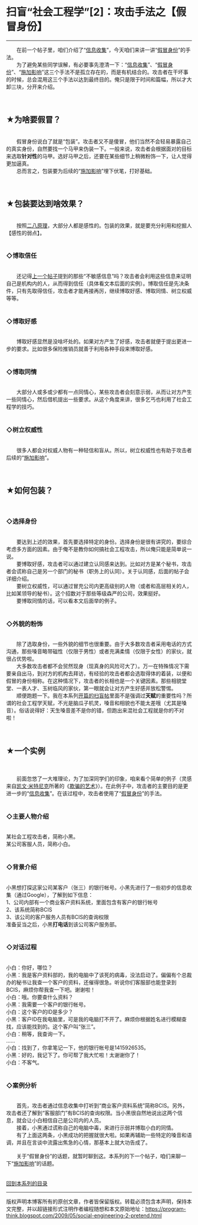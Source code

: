 # 扫盲“社会工程学”[2]：攻击手法之【假冒身份】 

-----

<div class="post-body entry-content">
　　在前一个帖子里，咱们介绍了“<a href="../../2009/05/social-engineering-1-gather-information.md">信息收集</a>”，今天咱们来讲一讲“<a href="../../2009/05/social-engineering-2-pretend.md">假冒身份</a>”的手法。<a name="more"></a><br/>
　　为了避免某些同学误解，有必要事先澄清一下：“<a href="../../2009/05/social-engineering-1-gather-information.md">信息收集</a>”、“<a href="../../2009/05/social-engineering-2-pretend.md">假冒身份</a>”、“<a href="../../2009/05/social-engineering-3-influence.md">施加影响</a>”这三个手法不是孤立存在的，而是有机结合的。攻击者在干坏事的时候，总会混用这三个手法以达到最终目的。俺只是限于时间和篇幅，所以才大卸三块，分开来介绍。<br/>
<br/>
<br/>
<h2>★为啥要假冒？</h2><br/>
　　假冒身份说白了就是“包装”。攻击者又不是傻冒，他们当然不会轻易暴露自己的真实身份，自然要找一个马甲来伪装一下。一般来说，攻击者会根据面对的目标来选取<b>针对性</b>的马甲。选好马甲之后，还要在某些细节上稍微粉饰一下，让人觉得更加逼真。<br/>
　　总而言之，包装要为后续的“<a href="../../2009/05/social-engineering-3-influence.md">施加影响</a>”埋下伏笔，打好基础。<br/>
<br/>
<br/>
<h2>★包装要达到啥效果？</h2><br/>
　　按照<a href="../../2009/02/80-20-principle-0-overview.md">二八原理</a>，大部分人都是感性的。包装的效果，就是要充分利用和挖掘人【感性的弱点】。<br/>
<br/>
<h3>◇博取信任</h3><br/>
　　还记得<a href="../../2009/05/social-engineering-1-gather-information.md">上一个帖子</a>提到的那些“不敏感信息”吗？攻击者会利用这些信息来证明自己是机构内的人，从而得到信任（具体看文本后面的实例）。博取信任是先决条件，只有先取得信任，攻击者才能再接再厉，继续博取好感、博取同情、树立权威等等。<br/>
<br/>
<h3>◇博取好感</h3><br/>
　　博取好感显然是没啥坏处的。如果对方产生了好感，攻击者就便于提出更进一步的要求。比如很多保险推销员就善于利用各种手段来博取好感。<br/>
<br/>
<h3>◇博取同情</h3><br/>
　　大部分人或多或少都有一点同情心，某些攻击者会刻意示弱，从而让对方产生一些同情心，然后借机提出一些要求。从这个角度来讲，很多乞丐也利用了社会工程学的技巧。<br/>
<br/>
<h3>◇树立权威性</h3><br/>
　　很多人都会对权威人物有一种轻信和盲从。所以，树立权威性也有助于攻击者后续的“<a href="../../2009/05/social-engineering-3-influence.md">施加影响</a>”。<br/>
<br/>
<br/>
<h2>★如何包装？</h2><br/>
<h3>◇选择身份</h3><br/>
　　要达到上述的效果，首先要选择特定的身份。选择身份是很有讲究的，要综合考虑多方面的因素。由于俺不是教你如何搞社会工程攻击，所以俺只能是简单说一说。<br/>
　　要博取好感，攻击者可以通过建立认同感来达到。比如对方是某个秘书，攻击者会谎称自己是另一个部门的秘书（职务上的认同）。关于认同感，后面的帖子会详细介绍。<br/>
　　要树立权威性，可以通过冒充公司内更高级别的人物（或者和高层相关的人，比如某领导的秘书）。这个招数对于那些等级森严的公司，效果挺好。<br/>
　　要博取同情的话，可以看本文后面举的例子。<br/>
<br/>
<h3>◇外貌的粉饰</h3><br/>
　　除了选取身份，一些外貌的细节也很重要。由于大多数攻击者采用电话的方式沟通，那些嗓音略带磁性（仅限于男性）或者充满柔情（仅限于女性）的家伙，就很占优势啦。<br/>
　　大多数攻击者都不会贸然现身（现真身的风险可大了）。万一在特殊情况下需要亲自出马，到对方的机构去拜访，有经验的攻击者都会选取得体的着装，以便和假冒的身份相称。在这种情况下，攻击者的长相也是一个关键因素。那些相貌堂堂、一表人才、玉树临风的家伙，第一眼就会让对方产生好感并放松警惕。<br/>
　　顺便跑题一下。我在本系列<a href="../../2009/05/social-engineering-0-overview.md">开篇的扫盲帖</a>里面不是强调过<b>天赋</b>的重要性吗？所谓的社会工程学天赋，不光是脑瓜子机灵，嗓音和相貌也不能太差哦（尤其是嗓音）。俗话说得好：天生嗓音差不是你的错，但跑出来混社会工程就是你的不对啦！<br/>
<br/>
<br/>
<h2>★一个实例</h2><a name="sample"> </a><br/>
<br/>
　　前面忽悠了一大堆理论，为了加深同学们的印象，咱来看个简单的例子（灵感来自<a href="https://en.wikipedia.org/wiki/Kevin_Mitnick" rel="nofollow" target="_blank">凯文·米特尼克</a>所著的《<a href="https://en.wikipedia.org/wiki/The_Art_of_Deception" rel="nofollow" target="_blank">欺骗的艺术</a>》）。在此例子中，攻击者的主要目的是更进一步的“<a href="../../2009/05/social-engineering-1-gather-information.md">信息收集</a>”。在该过程中，攻击者使用了“<a href="../../2009/05/social-engineering-2-pretend.md">假冒身份</a>”的手法。<br/>
<br/>
<h3>◇主要人物介绍</h3><br/>
某社会工程攻击者，简称小黑。<br/>
某公司客服人员，简称小白。<br/>
<br/>
<h3>◇背景介绍</h3><br/>
小黑想打探这家公司某客户（张三）的银行帐号。小黑先进行了一些初步的信息收集（通过Google），了解到如下信息：<br/>
1、公司内部有一个商业客户资料系统，里面包含有客户的银行帐号<br/>
2、该系统简称BCIS<br/>
3、该公司的客户服务人员有BCIS的查询权限<br/>
准备妥当之后，小黑<b>打电话</b>到该公司客户服务部。<br/>
<br/>
<h3>◇对话过程</h3><br/>
小白：你好，哪位？<br/>
小黑：我是客户资料部的，我的电脑中了该死的病毒，没法启动了。偏偏有个总裁办的秘书让我查一个客户的资料，还催得很急。听说你们客服部也能登录到BCIS，麻烦你帮我查一下吧。谢谢啦！<br/>
小白：哦。你要查什么资料？<br/>
小黑：我需要一个客户的银行帐号。<br/>
小白：这个客户的ID是多少？<br/>
小黑：客户ID在我电脑里，可是我的电脑打不开了。麻烦你根据姓名进行模糊查找，应该能找到的。这个客户叫“张三”。<br/>
小白：稍等，我查询一下。<br/>
......<br/>
小白：找到了，你拿笔记一下，他的银行帐号是1415926535。<br/>
小黑：好的，我记下了。你可帮了我大忙啦！太谢谢你了！<br/>
小白：不客气。<br/>
<br/>
<h3>◇案例分析</h3><br/>
　　首先，攻击者通过信息收集中打听到“商业客户资料系统”简称BCIS。另外，攻击者还了解到“客服部门”有BCIS的查询权限。当小黑很自然地说出这两个信息，就会让小白相信自己是公司内的人员。<br/>
　　接着，小黑通过谎称自己的电脑中毒，来进行示弱并博取小白的同情。<br/>
　　有了上面这两条，小黑成功的把握就很大啦。如果再辅助一些特定的嗓音和语调，并且在言谈中流露出焦急的心情，那基本上就大功告成了。<br/>
<br/>
　　关于“假冒身份”的话题，就暂时聊到这。本系列的下一个帖子，咱们来聊一下“<a href="../../2009/05/social-engineering-3-influence.md">施加影响</a>”的话题。<br/>
<br/>
<br/>
<a href="../../2009/05/social-engineering-0-overview.md#index">回到本系列的目录</a>
</div>


------------------------------------------------

版权声明本博客所有的原创文章，作者皆保留版权。转载必须包含本声明，保持本文完整，并以超链接形式注明作者编程随想和本文原始地址：https://program-think.blogspot.com/2009/05/social-engineering-2-pretend.html
